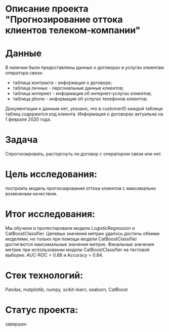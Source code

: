 # Описание проекта "Прогнозирование оттока клиентов телеком-компании"
# Данные
В наличии были предоставлены данные о договорах и услугах клиентам оператора связи:

- таблица контракта - информация о договоре;
- таблица личных - персональные данные клиентов;
- таблица интернет - информация об интернет-услугах клиентов;
- таблица phone - информация об услугах телефонов клиентов.

Документации к данным нет, указано, что в customerID каждой таблице таблиц содержится код клиента. Информация о договорах актуальна на 1 февраля 2020 года.

# Задача
Спрогнозировать, расторгнуть ли договор с оператором связи или нет.

# Цель исследования:

построить модель прогнозирования оттока клиентов с максимально возможным качеством.

# Итог исследования:

Мы обучили и протестировали модели LogisticRegression и CatBoostClassifier. Целевых значений метрик удалось достичь обеими моделями, но только при помощи модели CatBoostClassifier достигаются максимальные значения метрик. Финальные значения метрик при использовании модели CatBoostClassifier на тестовой выборке: AUC-ROC = 0.88 и Accuracy = 0.84.

# Стек технологий:
Pandas, matplotlib, numpy, scikit-learn, seaborn, CatBoost
# Статус проекта:
завершен
